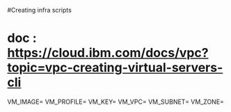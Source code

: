 #Creating infra scripts
# doc : https://cloud.ibm.com/docs/vpc?topic=vpc-creating-virtual-servers-cli
VM_IMAGE=
VM_PROFILE=
VM_KEY=
VM_VPC=
VM_SUBNET=
VM_ZONE=



